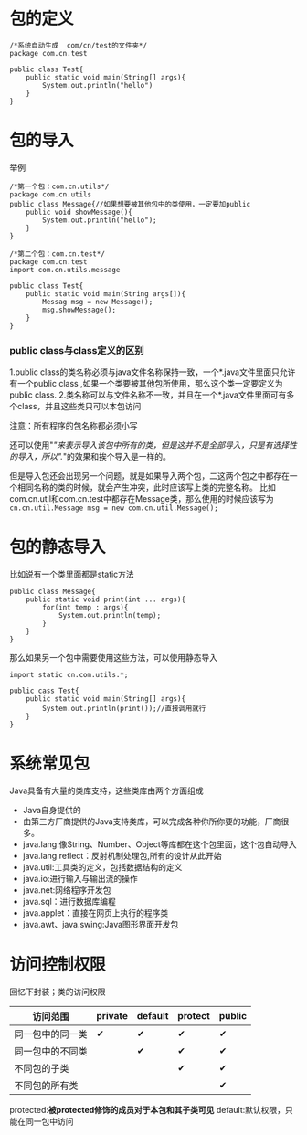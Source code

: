 # 包的定义
```
/*系统自动生成  com/cn/test的文件夹*/
package com.cn.test

public class Test{
	public static void main(String[] args){
    	System.out.println("hello")
    }
}
```
# 包的导入
举例
```
/*第一个包：com.cn.utils*/
package com.cn.utils
public class Message{//如果想要被其他包中的类使用，一定要加public
	public void showMessage(){
    	System.out.println("hello");
    }
}
```

```
/*第二个包：com.cn.test*/
package com.cn.test
import com.cn.utils.message

public class Test{
	public static void main(String args[]){
    	Messag msg = new Message();
        msg.showMessage();
    }
}
```

### public class与class定义的区别
1.public class的类名称必须与java文件名称保持一致，一个*.java文件里面只允许有一个public class ,如果一个类要被其他包所使用，那么这个类一定要定义为public class.
2.类名称可以与文件名称不一致，并且在一个*.java文件里面可有多个class，并且这些类只可以本包访问

注意：所有程序的包名称都必须小写

还可以使用"*"来表示导入该包中所有的类，但是这并不是全部导入，只是有选择性的导入，所以".*"的效果和挨个导入是一样的。

但是导入包还会出现另一个问题，就是如果导入两个包，二这两个包之中都存在一个相同名称的类的时候，就会产生冲突，此时应该写上类的完整名称。
比如com.cn.util和com.cn.test中都存在Message类，那么使用的时候应该写为`cn.cn.util.Message msg = new com.cn.util.Message();`

# 包的静态导入
比如说有一个类里面都是static方法
```
public class Message{
	public static void print(int ... args){
    	for(int temp : args){
        	System.out.println(temp);
		}
    }
}
```
那么如果另一个包中需要使用这些方法，可以使用静态导入
```
import static cn.com.utils.*;

public cass Test{
	public static void main(String[] args){
    	System.out.println(print());//直接调用就行
    }
}

```
# 系统常见包
Java具备有大量的类库支持，这些类库由两个方面组成
- Java自身提供的
- 由第三方厂商提供的Java支持类库，可以完成各种你所你要的功能，厂商很多。
- java.lang:像String、Number、Object等库都在这个包里面，这个包自动导入
- java.lang.reflect：反射机制处理包,所有的设计从此开始
- java.util:工具类的定义，包括数据结构的定义
- java.io:进行输入与输出流的操作
- java.net:网络程序开发包
- java.sql：进行数据库编程
- java.applet：直接在网页上执行的程序类
- java.awt、java.swing:Java图形界面开发包

# 访问控制权限
回忆下封装；类的访问权限

| 访问范围 | private | default | protect | public |
|--------|--------|--------|--------|--------|
|同一包中的同一类|✔|✔|✔|✔|
|同一包中的不同类||✔|✔|✔|
|不同包的子类|||✔|✔|
|不同包的所有类||||✔|
protected:**被protected修饰的成员对于本包和其子类可见**
default:默认权限，只能在同一包中访问